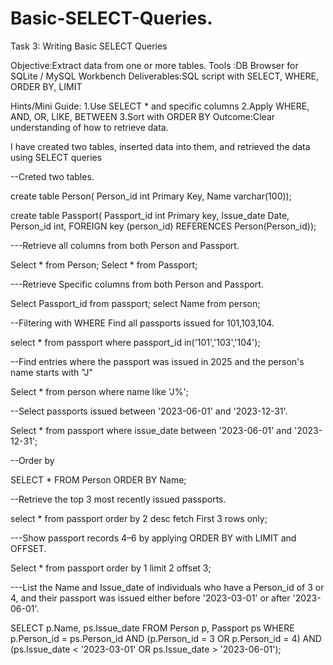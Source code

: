 # Basic-SELECT-Queries.

Task 3: Writing Basic SELECT Queries

 Objective:Extract data from one or more tables.
 Tools :DB Browser for SQLite / MySQL Workbench
 Deliverables:SQL script with SELECT, WHERE, ORDER BY, LIMIT

 Hints/Mini Guide:
 1.Use SELECT * and specific columns
 2.Apply WHERE, AND, OR, LIKE, BETWEEN
 3.Sort with ORDER BY
 Outcome:Clear understanding of how to retrieve data.

I have created two tables, inserted data into them, and retrieved the data using SELECT queries

--Creted two tables.

create table Person(
Person_id int Primary Key,
Name varchar(100));

create table Passport(
Passport_id int Primary key,
Issue_date Date,
Person_id int,
FOREIGN key (person_id) REFERENCES  Person(Person_id));

---Retrieve all columns from both Person and Passport.

Select * from Person;
Select * from Passport;

---Retrieve Specific columns from both Person and Passport.

Select Passport_id from passport;
select Name from person;

--Filtering with WHERE Find all passports issued for 101,103,104.

select * from passport where passport_id in('101','103','104');

--Find entries where the passport was issued in 2025 and the person's name starts with "J"

Select * from person where name like 'J%';

--Select passports issued between '2023-06-01' and '2023-12-31'.

Select * from passport where issue_date between '2023-06-01' and '2023-12-31';

--Order by

SELECT * FROM Person
ORDER BY Name;

--Retrieve the top 3 most recently issued passports.

select  * from passport 
order by 2 desc
fetch First 3 rows only;

---Show passport records 4–6 by applying ORDER BY with LIMIT and OFFSET.

Select * from passport
order by 1
limit 2 offset 3;


---List the Name and Issue_date of individuals who have a Person_id of 3 or 4, and their passport was issued either before '2023-03-01' or after '2023-06-01'.

SELECT p.Name, ps.Issue_date
FROM Person p, Passport ps
WHERE p.Person_id = ps.Person_id
  AND (p.Person_id = 3 OR p.Person_id = 4)
  AND (ps.Issue_date < '2023-03-01' OR ps.Issue_date > '2023-06-01');

